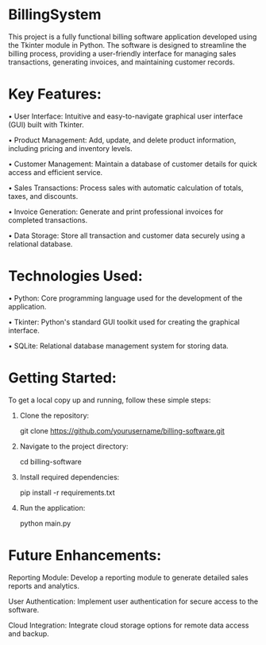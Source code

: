 # BillingSystem
This project is a fully functional billing software application developed using the Tkinter module in Python. The software is designed to streamline the billing process, providing a user-friendly interface for managing sales transactions, generating invoices, and maintaining customer records.

# Key Features:

•	User Interface: Intuitive and easy-to-navigate graphical user interface (GUI) built with Tkinter.

•	Product Management: Add, update, and delete product information, including pricing and inventory levels.

•	Customer Management: Maintain a database of customer details for quick access and efficient service.

•	Sales Transactions: Process sales with automatic calculation of totals, taxes, and discounts.

•	Invoice Generation: Generate and print professional invoices for completed transactions.

•	Data Storage: Store all transaction and customer data securely using a relational database.

# Technologies Used:

•	Python: Core programming language used for the development of the application.

•	Tkinter: Python's standard GUI toolkit used for creating the graphical interface.

•	SQLite: Relational database management system for storing data.


# Getting Started:

To get a local copy up and running, follow these simple steps:

1.	Clone the repository:

    git clone https://github.com/yourusername/billing-software.git

2.	Navigate to the project directory:
   
    cd billing-software
  	
3.	Install required dependencies:

    pip install -r requirements.txt
  	
4.	Run the application:

    python main.py

# Future Enhancements:

Reporting Module: Develop a reporting module to generate detailed sales reports and analytics.

User Authentication: Implement user authentication for secure access to the software.

Cloud Integration: Integrate cloud storage options for remote data access and backup.



